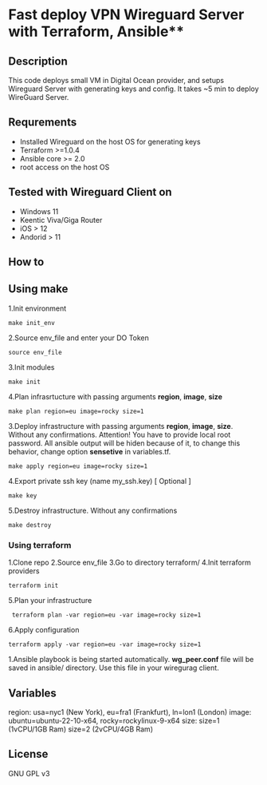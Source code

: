 # Fast deploy VPN Wireguard Server with Terraform, Ansible**

## Description

This code deploys small VM in Digital Ocean provider, and setups Wireguard Server
with generating keys and config. It takes ~5 min to deploy WireGuard Server.

## Requrements

- Installed Wireguard on the host OS for generating keys
- Terraform >=1.0.4
- Ansible core >= 2.0
- root access on the host OS

## Tested with Wireguard Client on

- Windows 11
- Keentic Viva/Giga Router
- iOS > 12
- Andorid > 11

## How to

## Using make

1.Init environment

```
make init_env
```

2.Source env_file and enter your DO Token

```
source env_file
```

3.Init modules

```
make init
```

4.Plan infrasrtucture with passing arguments **region**, **image**, **size**

```
make plan region=eu image=rocky size=1
```

3.Deploy infrastructure with passing arguments **region**, **image**, **size**.
Without any confirmations.
Attention! You have to provide local root password.
All ansible output will be hiden because of it, to change this behavior,
change option **sensetive** in variables.tf.

```
make apply region=eu image=rocky size=1
```

4.Export private ssh key (name my_ssh.key) [ Optional ]

```
make key
```

5.Destroy infrastructure. Without any confirmations

```
make destroy
```

### Using terraform

1.Clone repo
2.Source env_file
3.Go to directory terraform/
4.Init terraform providers

 ```
terraform init
 ```

5.Plan your infrastructure

```
 terraform plan -var region=eu -var image=rocky size=1
```

6.Apply configuration

 ```
terraform apply -var region=eu -var image=rocky size=1
 ```

1.Ansible playbook is being started automatically.
**wg_peer.conf** file will be saved in ansible/ directory.
Use this file in your wiregurag client.

## Variables

region: usa=nyc1 (New York), eu=fra1 (Frankfurt), ln=lon1 (London)
image: ubuntu=ubuntu-22-10-x64, rocky=rockylinux-9-x64
size: size=1 (1vCPU/1GB Ram) size=2 (2vCPU/4GB Ram)

## License

GNU GPL v3
